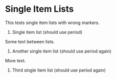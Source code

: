 # Single Item Lists

This tests single item lists with wrong markers.

1) Single item list (should use period)

Some text between lists.

1) Another single item list (should use period again)

More text.

1) Third single item list (should use period again)
